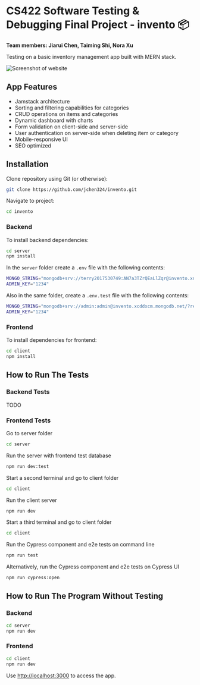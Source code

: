 # CS422 Software Testing & Debugging Final Project - invento 📦

**Team members: Jiarui Chen, Taiming Shi, Nora Xu**

Testing on a basic inventory management app built with MERN stack.

![Screenshot of website](screenshots/homepage.png)

## App Features
- Jamstack architecture
- Sorting and filtering capabilities for categories
- CRUD operations on items and categories
- Dynamic dashboard with charts
- Form validation on client-side and server-side
- User authentication on server-side when deleting item or category
- Mobile-responsive UI
- SEO optimized

## Installation

Clone repository using Git (or otherwise):
```bash
git clone https://github.com/jchen324/invento.git
```

Navigate to project:
```bash
cd invento
```

### Backend

To install backend dependencies:
```bash
cd server
npm install
```

In the `server` folder create a `.env` file  with the following contents:
```bash
MONGO_STRING="mongodb+srv://terry2017530749:AN7a3TZrQEaLlZqr@invento.xnyzlyn.mongodb.net/invento?retryWrites=true&w=majority"
ADMIN_KEY="1234"
```

Also in the same folder, create a `.env.test` file with the following contents:
```bash
MONGO_STRING="mongodb+srv://admin:admin@invento.xcddxcm.mongodb.net/?retryWrites=true&w=majority&appName=invento"
ADMIN_KEY="1234"
```

### Frontend

To install dependencies for frontend:
```bash
cd client
npm install
```

## How to Run The Tests

### Backend Tests
TODO

### Frontend Tests
Go to server folder 
```bash
cd server
```
Run the server with frontend test database
```bash
npm run dev:test
```

Start a second terminal and go to client folder
```bash
cd client
```

Run the client server
```bash
npm run dev
```

Start a third terminal and go to client folder
```bash
cd client
```

Run the Cypress component and e2e tests on command line
```bash
npm run test
```

Alternatively, run the Cypress component and e2e tests on Cypress UI
```bash
npm run cypress:open
```

## How to Run The Program Without Testing

### Backend
```bash
cd server
npm run dev
```

### Frontend
```bash
cd client
npm run dev
```

Use [http://localhost:3000](http://localhost:3000) to access the app.
